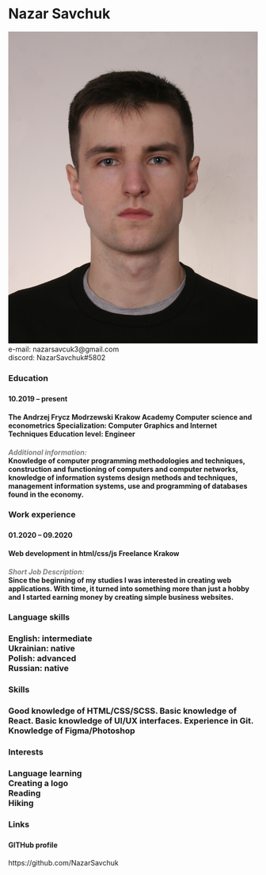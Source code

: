 <h1>Nazar Savchuk</h1>
<img src="Nazar Savchuk.jpg" alt="">
<div>e-mail: nazarsavcuk3@gmail.com</div>
<div>discord: NazarSavchuk#5802</div>
<h3>Education<h3>
<h4>10.2019 – present<h4>
<h4>The Andrzej Frycz Modrzewski Krakow Academy
Computer science and econometrics
Specialization: Computer Graphics and Internet Techniques Education level:
Engineer <h4>
<div style="color:gray; font-style: italic">Additional information:</div>
<div>
Knowledge of computer programming methodologies and techniques, construction
and functioning of computers and computer networks, knowledge of information
systems design methods and techniques, management information systems, use
and programming of databases found in the economy.
</div>
<h3>Work experience<h3>
<h4>01.2020 – 09.2020<h4>
<h4>Web development in html/css/js
Freelance Krakow<h4>
<div style="color:gray; font-style: italic">Short Job Description:</div>
<div>Since the beginning of my studies I was interested in creating web applications.
With time, it turned into something more than just a hobby and I started earning
money by creating simple business websites.
</div>
<h3>Language skills<h3>
<div>English: intermediate</div>
<div>Ukrainian: native</div>
<div>Polish: advanced</div>
<div>Russian: native</div>
<h3>Skills<h3>
<div>Good knowledge of HTML/CSS/SCSS. Basic knowledge of React. Basic knowledge of UI/UX interfaces.
Experience in Git. Knowledge of Figma/Photoshop</div>
<h3>Interests<h3>
<div>Language learning</div>
<div>Creating a logo</div>
<div>Reading</div>
<div>Hiking</div>
<h3>Links<h3>
<h4>GITHub profile</h4>
<a>https://github.com/NazarSavchuk</a>